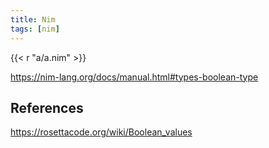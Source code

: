 ```yaml
---
title: Nim
tags: [nim]
---
```


{{< r "a/a.nim" >}}

<https://nim-lang.org/docs/manual.html#types-boolean-type>

## References

<https://rosettacode.org/wiki/Boolean_values>
